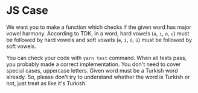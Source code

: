 # JS Case 
We want you to make a function which checks if the given word has major vowel harmony. According to TDK, in a word, hard vowels (`a`, `ı`, `o`, `u`) must be followed by hard vowels and soft vowels (`e`, `i`, `ö`, `ü`) must be followed by soft vowels.

You can check your code with `yarn test` command. When all tests pass, you probably made a correct implementation. You don't need to cover special cases, uppercase letters. Given word must be a Turkish word already. So, please don't try to understand whether the word is Turkish or not, just treat as like it's Turkish.
